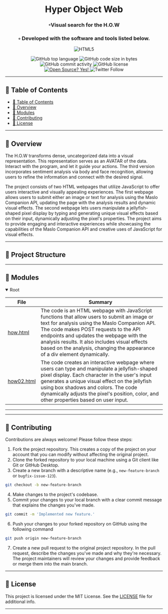 <div align="center">
<h1 align="center">
<br>Hyper Object Web
</h1>
<h3>◦Visual search for the H.O.W</h3>
<h3>◦ Developed with the software and tools listed below.</h3>

<p align="center">
<img src="https://img.shields.io/badge/HTML5-E34F26.svg?style&logo=HTML5&logoColor=white" alt="HTML5" />
</p>
<img src="https://img.shields.io/github/languages/top/alivemachine/how?style&color=5D6D7E" alt="GitHub top language" />
<img src="https://img.shields.io/github/languages/code-size/alivemachine/how?style&color=5D6D7E" alt="GitHub code size in bytes" />
<img src="https://img.shields.io/github/commit-activity/m/alivemachine/how?style&color=5D6D7E" alt="GitHub commit activity" />
<img src="https://img.shields.io/github/license/alivemachine/how?style&color=5D6D7E" alt="GitHub license" />
<br>
<a href="https://github.com/Naereen/badges/">
<img src="https://badgen.net/badge/Open%20Source%20%3F/Yes%21/blue?icon=github" alt="Open Source? Yes!" />
</a>
<img src="https://img.shields.io/twitter/follow/heymaslo?style=social" alt="Twitter Follow" />

</div>

---

## 📒 Table of Contents
- [📒 Table of Contents](#-table-of-contents)
- [📍 Overview](#-overview)
- [🧩 Modules](#modules)
- [🤝 Contributing](#-contributing)
- [📄 License](#-license)

---


## 📍 Overview

The H.O.W transforms dense, uncategorized data into a visual representation. This representation serves as an AVATAR of the data. Interact with the program, and let it guide your actions. The third version incorporates sentiment analysis via body and face recognition, allowing users to refine the information and connect with the desired signal.

The project consists of two HTML webpages that utilize JavaScript to offer users interactive and visually appealing experiences. The first webpage allows users to submit either an image or text for analysis using the Maslo Companion API, updating the page with the analysis results and dynamic visual effects. The second webpage lets users manipulate a jellyfish-shaped pixel display by typing and generating unique visual effects based on their input, dynamically adjusting the pixel's properties. The project aims to provide engaging and interactive experiences while showcasing the capabilities of the Maslo Companion API and creative uses of JavaScript for visual effects.

---



## 📂 Project Structure




---

## 🧩 Modules

<details open><summary>Root</summary>

| File                                                                   | Summary                                                                                                                                                                                                                                                                                                                                                         |
| ---                                                                    | ---                                                                                                                                                                                                                                                                                                                                                             |
| [how.html](https://github.com/alivemachine/how/blob/main/how.html)     | The code is an HTML webpage with JavaScript functions that allow users to submit an image or text for analysis using the Maslo Companion API. The code makes POST requests to the API endpoints and updates the webpage with the analysis results. It also includes visual effects based on the analysis, changing the appearance of a div element dynamically. |
| [how02.html](https://github.com/alivemachine/how/blob/main/how02.html) | The code creates an interactive webpage where users can type and manipulate a jellyfish-shaped pixel display. Each character in the user's input generates a unique visual effect on the jellyfish using box shadows and colors. The code dynamically adjusts the pixel's position, color, and other properties based on user input.                            |

</details>

---


---

## 🤝 Contributing

Contributions are always welcome! Please follow these steps:
1. Fork the project repository. This creates a copy of the project on your account that you can modify without affecting the original project.
2. Clone the forked repository to your local machine using a Git client like Git or GitHub Desktop.
3. Create a new branch with a descriptive name (e.g., `new-feature-branch` or `bugfix-issue-123`).
```sh
git checkout -b new-feature-branch
```
4. Make changes to the project's codebase.
5. Commit your changes to your local branch with a clear commit message that explains the changes you've made.
```sh
git commit -m 'Implemented new feature.'
```
6. Push your changes to your forked repository on GitHub using the following command
```sh
git push origin new-feature-branch
```
7. Create a new pull request to the original project repository. In the pull request, describe the changes you've made and why they're necessary.
The project maintainers will review your changes and provide feedback or merge them into the main branch.

---
## 📄 License

This project is licensed under the MIT License. See the [LICENSE](https://docs.github.com/en/communities/setting-up-your-project-for-healthy-contributions/adding-a-license-to-a-repository) file for additional info.

---
